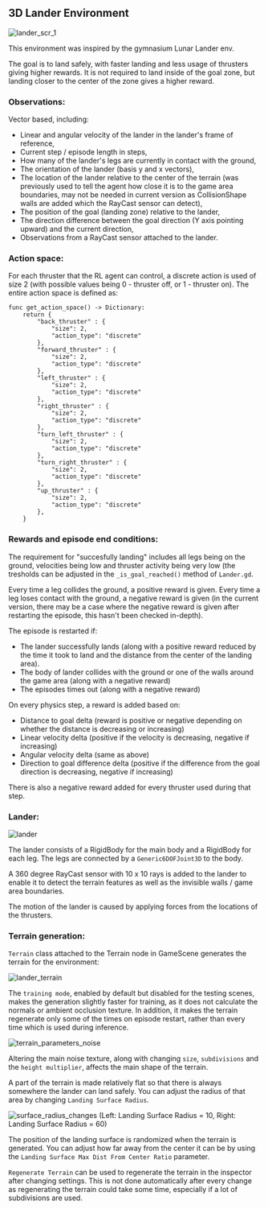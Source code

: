 ## 3D Lander Environment

![lander_scr_1](https://github.com/edbeeching/godot_rl_agents_examples/assets/61947090/66bca4d4-17cb-4618-b4be-ac5a04144927)

This environment was inspired by the gymnasium Lunar Lander env. 

The goal is to land safely, with faster landing and less usage of thrusters giving higher rewards. 
It is not required to land inside of the goal zone, but landing closer to the center of the zone gives a higher reward.

### Observations:
Vector based, including:

- Linear and angular velocity of the lander in the lander's frame of reference,
- Current step / episode length in steps,
- How many of the lander's legs are currently in contact with the ground,
- The orientation of the lander (basis y and x vectors),
- The location of the lander relative to the center of the terrain (was previously used to tell the agent how close it is to the game area boundaries, may not be needed in current version as CollisionShape walls are added which the RayCast sensor can detect),
- The position of the goal (landing zone) relative to the lander,
- The direction difference between the goal direction (Y axis pointing upward) and the current direction,
- Observations from a RayCast sensor attached to the lander.

### Action space:
For each thruster that the RL agent can control, a discrete action is used of size 2 (with possible values being 0 - thruster off, or 1 - thruster on). 
The entire action space is defined as:

```gdscript
func get_action_space() -> Dictionary:
	return {
		"back_thruster" : {
			"size": 2,
			"action_type": "discrete"
		},
		"forward_thruster" : {
			"size": 2,
			"action_type": "discrete"
		},
		"left_thruster" : {
			"size": 2,
			"action_type": "discrete"
		},
		"right_thruster" : {
			"size": 2,
			"action_type": "discrete"
		},
		"turn_left_thruster" : {
			"size": 2,
			"action_type": "discrete"
		},
		"turn_right_thruster" : {
			"size": 2,
			"action_type": "discrete"
		},
		"up_thruster" : {
			"size": 2,
			"action_type": "discrete"
		},
	}
```

### Rewards and episode end conditions:
The requirement for "succesfully landing" includes all legs being on the ground, velocities being low and thruster activity being very low (the tresholds can be adjusted in the `_is_goal_reached()` method of `Lander.gd`.

Every time a leg collides the ground, a positive reward is given. Every time a leg loses contact with the ground, a negative reward is given (in the current version, there may be a case where the negative reward is given after restarting the episode, this hasn't been checked in-depth). 

The episode is restarted if:
- The lander successfully lands (along with a positive reward reduced by the time it took to land and the distance from the center of the landing area).
- The body of lander collides with the ground or one of the walls around the game area (along with a negative reward)
- The episodes times out (along with a negative reward)

On every physics step, a reward is added based on:
- Distance to goal delta (reward is positive or negative depending on whether the distance is decreasing or increasing)
- Linear velocity delta (positive if the velocity is decreasing, negative if increasing)
- Angular velocity delta (same as above)
- Direction to goal difference delta (positive if the difference from the goal direction is decreasing, negative if increasing)

There is also a negative reward added for every thruster used during that step.

### Lander:
![lander](https://github.com/edbeeching/godot_rl_agents_examples/assets/61947090/290d73b1-789d-4af0-8911-3be584b9c0a8)

The lander consists of a RigidBody for the main body and a RigidBody for each leg.
The legs are connected by a `Generic6DOFJoint3D` to the body.

A 360 degree RayCast sensor with 10 x 10 rays is added to the lander to enable it to detect the terrain features as well as the invisible walls / game area boundaries.

The motion of the lander is caused by applying forces from the locations of the thrusters.

### Terrain generation:
`Terrain` class attached to the Terrain node in GameScene generates the terrain for the environment:

![lander_terrain](https://github.com/edbeeching/godot_rl_agents_examples/assets/61947090/ff3aa7d7-259a-436e-85b4-039b66f0ff01)

The `training mode`, enabled by default but disabled for the testing scenes, makes the generation slightly faster for training, as it does not calculate the normals or ambient occlusion texture.
In addition, it makes the terrain regenerate only some of the times on episode restart, rather than every time which is used during inference.

![terrain_parameters_noise](https://github.com/edbeeching/godot_rl_agents_examples/assets/61947090/0e3f5176-2c7f-48c6-ad46-b98e880b7b26)

Altering the main noise texture, along with changing `size`, `subdivisions` and the `height multiplier`,
 affects the main shape of the terrain.

A part of the terrain is made relatively flat so that there is always somewhere the lander can land safely. 
You can adjust the radius of that area by changing `Landing Surface Radius`. 

![surface_radius_changes](https://github.com/edbeeching/godot_rl_agents_examples/assets/61947090/29361c4b-2b9d-42e5-bcdc-5b7fa7131775)
(Left: Landing Surface Radius = 10, Right: Landing Surface Radius = 60)

The position of the landing surface is randomized when the terrain is generated.
You can adjust how far away from the center it can be by using the `Landing Surface Max Dist From Center Ratio` parameter.

`Regenerate Terrain` can be used to regenerate the terrain in the inspector after changing settings. This is not done automatically after every change as regenerating the terrain could take some time, especially if a lot of subdivisions are used.

